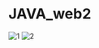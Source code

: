 # JAVA_web2
![1](https://github.com/networkSorcerer/JAVA_web2/assets/155520035/64b2f994-ceae-4e6d-a596-e42b9c4eb61d)
![2](https://github.com/networkSorcerer/JAVA_web2/assets/155520035/f3721ab9-670a-4adb-a6c3-34d5aeb2bdb4)

